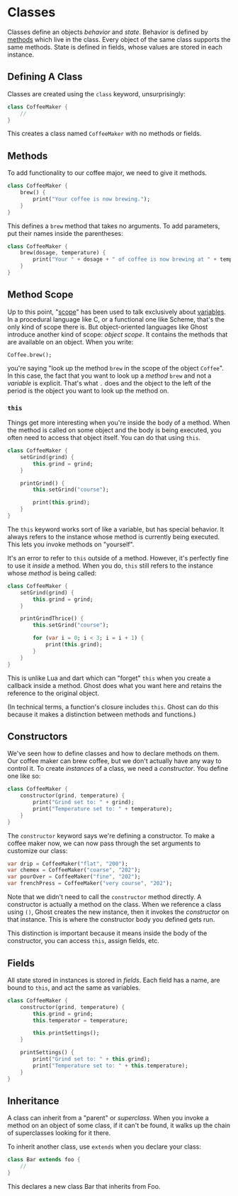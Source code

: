 # Classes

Classes define an objects _behavior_ and _state_. Behavior is defined by [methods](/method-calls) which live in the class. Every object of the same class supports the same methods. State is defined in fields, whose values are stored in each instance.

## Defining A Class
Classes are created using the `class` keyword, unsurprisingly:

```dart
class CoffeeMaker {
    //
}
```

This creates a class named `CoffeeMaker` with no methods or fields.

## Methods
To add functionality to our coffee major, we need to give it methods.

```dart
class CoffeeMaker {
    brew() {
        print("Your coffee is now brewing.");
    }
}
```

This defines a `brew` method that takes no arguments. To add parameters, put their names inside the parentheses:

```dart
class CoffeeMaker {
    brew(dosage, temperature) {
        print("Your " + dosage + " of coffee is now brewing at " + temperature + " degrees.");
    }
}
```

## Method Scope
Up to this point, "[scope](/variables#scope)" has been used to talk exclusively about [variables](/variables). In a procedural language like C, or a functional one like Scheme, that's the only kind of scope there is. But object-oriented languages like Ghost introduce another kind of scope: _object scope_. It contains the methods that are available on an object. When you write:

```
Coffee.brew();
```

you're saying "look up the method `brew` in the scope of the object `Coffee`". In this case, the fact that you want to look up a _method_ `brew` and not a _variable_ is explicit. That's what `.` does and the object to the left of the period is the object you want to look up the method on.

### `this`
Things get more interesting when you're inside the body of a method. When the method is called on some object and the body is being executed, you often need to access that object itself. You can do that using `this`.

```dart
class CoffeeMaker {
    setGrind(grind) {
        this.grind = grind;
    }

    printGrind() {
        this.setGrind("course");

        print(this.grind);
    }
}
```

The `this` keyword works sort of like a variable, but has special behavior. It always refers to the instance whose method is currently being executed. This lets you invoke methods on "yourself".

It's an error to refer to `this` outside of a method. However, it's perfectly fine to use it _inside_ a method. When you do, `this` still refers to the instance whose _method_ is being called:

```dart
class CoffeeMaker {
    setGrind(grind) {
        this.grind = grind;
    }

    printGrindThrice() {
        this.setGrind("course");

        for (var i = 0; i < 3; i = i + 1) {
            print(this.grind);
        }
    }
}
```

This is unlike Lua and dart which can "forget" `this` when you create a callback inside a method. Ghost does what you want here and retains the reference to the original object.

(In technical terms, a function's closure includes `this`. Ghost can do this because it makes a distinction between methods and functions.)

## Constructors
We've seen how to define classes and how to declare methods on them. Our coffee maker can brew coffee, but we don't actually have any way to control it. To create _instances_ of a class, we need a _constructor_. You define one like so:

```dart
class CoffeeMaker {
    constructor(grind, temperature) {
        print("Grind set to: " + grind);
        print("Temperature set to: " + temperature);
    }
}
```

The `constructor` keyword says we're defining a constructor. To make a coffee maker now, we can now pass through the set arguments to customize our class:

```dart
var drip = CoffeeMaker("flat", "200");
var chemex = CoffeeMaker("coarse", "202");
var pourOver = CoffeeMaker("fine", "202");
var frenchPress = CoffeeMaker("very course", "202");
```

Note that we didn't need to call the `constructor` method directly. A constructor is actually a method on the class. When we reference a class using `()`, Ghost creates the new instance, then it invokes the _constructor_ on that instance. This is where the constructor body you defined gets run.

This distinction is important because it means inside the body of the constructor, you can access `this`, assign fields, etc.

## Fields
All state stored in instances is stored in _fields_. Each field has a name, are bound to `this`, and act the same as variables.

```dart
class CoffeeMaker {
    constructor(grind, temperature) {
        this.grind = grind;
        this.temperator = temperature;

        this.printSettings();
    }

    printSettings() {
        print("Grind set to: " + this.grind);
        print("Temperature set to: " + this.temperature);
    }
}
```

## Inheritance
A class can inherit from a "parent" or _superclass_. When you invoke a method on an object of some class, if it can't be found, it walks up the chain of superclasses looking for it there.

To inherit another class, use `extends` when you declare your class:

```dart
class Bar extends foo {
    //
}
```

This declares a new class Bar that inherits from Foo.